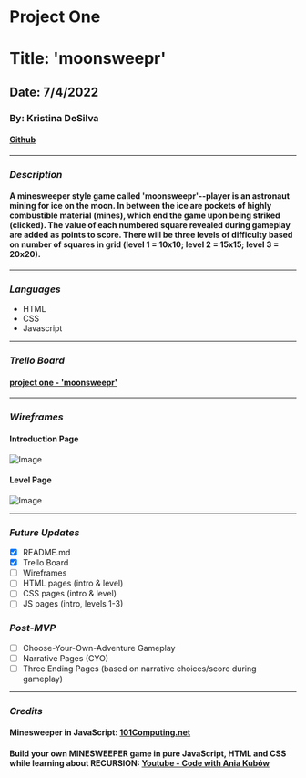 # **Project One**
# **Title: 'moonsweepr'**
## Date: 7/4/2022
### By: Kristina DeSilva

#### [Github](https://github.com/kavdesilva)

***

### *Description*
#### A minesweeper style game called 'moonsweepr'--player is an astronaut mining for ice on the moon. In between the ice are pockets of highly combustible material (mines), which end the game upon being striked (clicked). The value of each numbered square revealed during gameplay are added as points to score. There will be three levels of difficulty based on number of squares in grid (level 1 = 10x10; level 2 = 15x15; level 3 = 20x20).

***

### *Languages*
* HTML
* CSS
* Javascript

***

### *Trello Board*
#### [project one - 'moonsweepr'](https://trello.com/b/US5hHJRk/project-one-moonsweepr)

***

### *Wireframes*
#### Introduction Page
![Image](url)
#### Level Page
![Image](url)

***

### *Future Updates*
- [x] README.md
- [x] Trello Board
- [ ] Wireframes
- [ ] HTML pages (intro & level)
- [ ] CSS pages (intro & level)
- [ ] JS pages (intro, levels 1-3)

### *Post-MVP*
- [ ] Choose-Your-Own-Adventure Gameplay
- [ ] Narrative Pages (CYO)
- [ ] Three Ending Pages (based on narrative choices/score during gameplay)

***

### *Credits*
#### Minesweeper in JavaScript: [101Computing.net](https://www.101computing.net/minesweeper-in-javascript/)
#### Build your own MINESWEEPER game in pure JavaScript, HTML and CSS while learning about RECURSION: [Youtube - Code with Ania Kubów](https://www.youtube.com/watch?v=rxdGAKRndz8)
